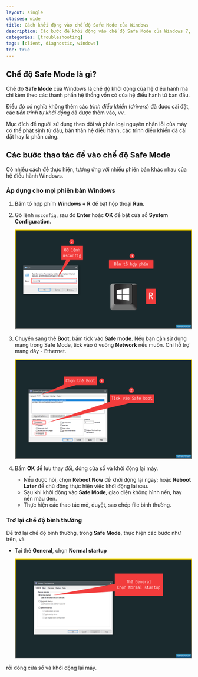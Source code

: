 ```yaml
---
layout: single
classes: wide
title: Cách khởi động vào chế độ Safe Mode của Windows
description: Các bước để khởi động vào chế độ Safe Mode của Windows 7, 8, 10
categories: [troubleshooting]
tags: [client, diagnostic, windows]
toc: true
---
```


## Chế độ Safe Mode là gì?

Chế độ **Safe Mode** của Windows là chế độ khởi động của hệ điều hành mà chỉ kèm theo các thành phần hệ thống vốn có của hệ điều hành từ ban đầu.

Điều đó có nghĩa không thêm các *trình điều khiển* (*drivers*) đã được cài đặt, các *tiến trình tự khởi động* đã được thêm vào, vv..

Mục đích để người sử dụng theo dõi và phân loại nguyên nhân lỗi của máy có thể phát sinh từ đâu, bản thân hệ điều hành, các trình điều khiển đã cài đặt hay là phần cứng.

## Các bước thao tác để vào chế độ Safe Mode

Có nhiều cách để thực hiện, tương ứng với nhiều phiên bản khác nhau của hệ điều hành Windows.

### Áp dụng cho mọi phiên bản Windows

1. Bấm tổ hợp phím **Windows + R** để bật hộp thoại **Run**.
2. Gõ lệnh `msconfig`,  sau đó **Enter** hoặc **OK** để bật cửa sổ **System Configuration.**

    ![**Windows + R** để bật hộp thoại **Run**.](/assets/media/171107-safe-mode-booting/2019-03-23_11-28-04.png)

3. Chuyển sang thẻ **Boot**, bấm tick vào **Safe mode**. Nếu bạn cần sử dụng mạng trong Safe Mode, tick vào ô vuông **Network** nếu muốn. Chỉ hỗ trợ mạng dây - Ethernet.

    ![Chuyển sang thẻ **Boot**, bấm tick vào **Safe mode**.](/assets/media/171107-safe-mode-booting/2019-03-23_11-31-08.png)

4. Bấm **OK** để lưu thay đổi, đóng cửa sổ và khởi động lại máy.
    - Nếu được hỏi, chọn **Reboot Now** để khởi động lại ngay; hoặc **Reboot Later** để chủ động thực hiện việc khởi động lại sau.
    - Sau khi khởi động vào **Safe Mode**, giao diện không hình nền, hay nền màu đen.
    - Thực hiện các thao tác mở, duyệt, sao chép file bình thường.

### Trở lại chế độ bình thường

Để trở lại chế độ bình thường, trong **Safe Mode**, thực hiện các bước như trên, và
- Tại thẻ **General**, chọn **Normal startup**

    ![Tại thẻ **General**, chọn **Normal startup**.](/assets/media/171107-safe-mode-booting/2019-03-23_11-57-00.png)

rồi đóng cửa sổ và khởi động lại máy.
